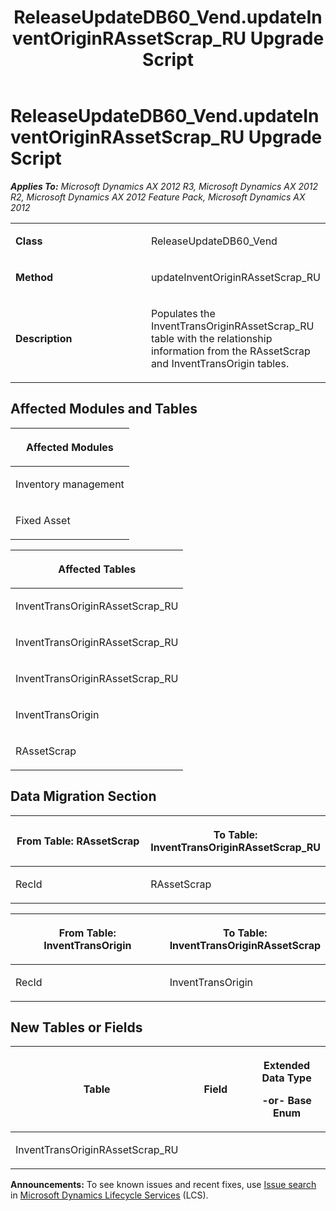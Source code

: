﻿---
title: ReleaseUpdateDB60_Vend.updateInventOriginRAssetScrap_RU Upgrade Script
TOCTitle: ReleaseUpdateDB60_Vend.updateInventOriginRAssetScrap_RU Upgrade Script
ms:assetid: 7c51a4a6-5e45-2a80-acb3-9924c9d1e1cc
ms:mtpsurl: https://msdn.microsoft.com/en-us/library/JJ719472(v=AX.60)
ms:contentKeyID: 49709262
ms.date: 05/18/2015
mtps_version: v=AX.60
---

# ReleaseUpdateDB60\_Vend.updateInventOriginRAssetScrap\_RU Upgrade Script 


_**Applies To:** Microsoft Dynamics AX 2012 R3, Microsoft Dynamics AX 2012 R2, Microsoft Dynamics AX 2012 Feature Pack, Microsoft Dynamics AX 2012_

<table>
<colgroup>
<col style="width: 50%" />
<col style="width: 50%" />
</colgroup>
<tbody>
<tr class="odd">
<td><p><strong>Class</strong></p></td>
<td><p>ReleaseUpdateDB60_Vend</p></td>
</tr>
<tr class="even">
<td><p><strong>Method</strong></p></td>
<td><p>updateInventOriginRAssetScrap_RU</p></td>
</tr>
<tr class="odd">
<td><p><strong>Description</strong></p></td>
<td><p>Populates the InventTransOriginRAssetScrap_RU table with the relationship information from the RAssetScrap and InventTransOrigin tables.</p></td>
</tr>
</tbody>
</table>


## Affected Modules and Tables

<table>
<colgroup>
<col style="width: 100%" />
</colgroup>
<thead>
<tr class="header">
<th><p>Affected Modules</p></th>
</tr>
</thead>
<tbody>
<tr class="odd">
<td><p>Inventory management</p></td>
</tr>
<tr class="even">
<td><p>Fixed Asset</p></td>
</tr>
</tbody>
</table>


<table>
<colgroup>
<col style="width: 100%" />
</colgroup>
<thead>
<tr class="header">
<th><p>Affected Tables</p></th>
</tr>
</thead>
<tbody>
<tr class="odd">
<td><p>InventTransOriginRAssetScrap_RU</p></td>
</tr>
<tr class="even">
<td><p>InventTransOriginRAssetScrap_RU</p></td>
</tr>
<tr class="odd">
<td><p>InventTransOriginRAssetScrap_RU</p></td>
</tr>
<tr class="even">
<td><p>InventTransOrigin</p></td>
</tr>
<tr class="odd">
<td><p>RAssetScrap</p></td>
</tr>
</tbody>
</table>


## Data Migration Section

<table>
<colgroup>
<col style="width: 50%" />
<col style="width: 50%" />
</colgroup>
<thead>
<tr class="header">
<th><p>From Table: RAssetScrap</p></th>
<th><p>To Table: InventTransOriginRAssetScrap_RU</p></th>
</tr>
</thead>
<tbody>
<tr class="odd">
<td><p>RecId</p></td>
<td><p>RAssetScrap</p></td>
</tr>
</tbody>
</table>


<table>
<colgroup>
<col style="width: 50%" />
<col style="width: 50%" />
</colgroup>
<thead>
<tr class="header">
<th><p>From Table: InventTransOrigin</p></th>
<th><p>To Table: InventTransOriginRAssetScrap</p></th>
</tr>
</thead>
<tbody>
<tr class="odd">
<td><p>RecId</p></td>
<td><p>InventTransOrigin</p></td>
</tr>
</tbody>
</table>


## New Tables or Fields

<table>
<colgroup>
<col style="width: 33%" />
<col style="width: 33%" />
<col style="width: 33%" />
</colgroup>
<thead>
<tr class="header">
<th><p>Table</p></th>
<th><p>Field</p></th>
<th><p>Extended Data Type</p>
<p>-or- Base Enum</p></th>
</tr>
</thead>
<tbody>
<tr class="odd">
<td><p>InventTransOriginRAssetScrap_RU</p></td>
<td><p></p></td>
<td><p></p></td>
</tr>
</tbody>
</table>

  
**Announcements:** To see known issues and recent fixes, use [Issue search](http://go.microsoft.com/fwlink/?linkid=389258) in [Microsoft Dynamics Lifecycle Services](http://go.microsoft.com/fwlink/?linkid=306505) (LCS).

